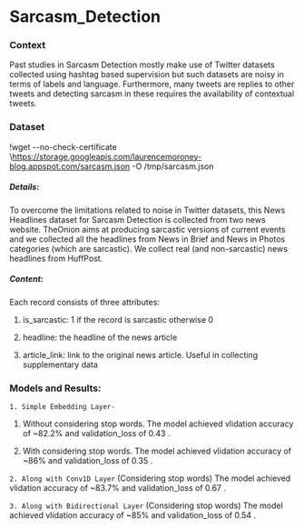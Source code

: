 # Sarcasm_Detection
### Context
Past studies in Sarcasm Detection mostly make use of Twitter datasets collected using hashtag based supervision but such datasets are noisy in terms of labels and language. Furthermore, many tweets are replies to other tweets and detecting sarcasm in these requires the availability of contextual tweets.
### Dataset 
!wget --no-check-certificate \https://storage.googleapis.com/laurencemoroney-blog.appspot.com/sarcasm.json \-O /tmp/sarcasm.json 
##### Details:
To overcome the limitations related to noise in Twitter datasets, this News Headlines dataset for Sarcasm Detection is collected from two news website. TheOnion aims at producing sarcastic versions of current events and we collected all the headlines from News in Brief and News in Photos categories (which are sarcastic). We collect real (and non-sarcastic) news headlines from HuffPost.
##### Content:
Each record consists of three attributes:
1. is_sarcastic: 1 if the record is sarcastic otherwise 0

2. headline: the headline of the news article

3. article_link: link to the original news article. Useful in collecting supplementary data
### Models and Results:
```1. Simple Embedding Layer-```
1. Without considering stop words.
The model achieved vlidation accuracy of ~82.2% and validation_loss of 0.43 .

2. With considering stop words.
The model achieved vlidation accuracy of ~86% and validation_loss of 0.35 .

```2. Along with Conv1D Layer```
(Considering stop words) The model achieved vlidation accuracy of ~83.7% and validation_loss of 0.67 .

```3. Along with Bidirectional Layer```
(Considering stop words) The model achieved vlidation accuracy of ~85% and validation_loss of 0.54 .


